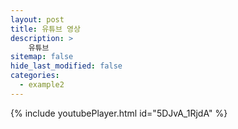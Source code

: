 ```yaml
---
layout: post
title: 유튜브 영상
description: >
    유튜브
sitemap: false
hide_last_modified: false
categories:
  - example2
---
```


{% include youtubePlayer.html id="5DJvA_1RjdA" %}
